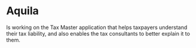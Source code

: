 # Aquila
Is working on the Tax Master application that helps taxpayers understand their tax liability, and also enables the tax consultants to better explain it to them.

